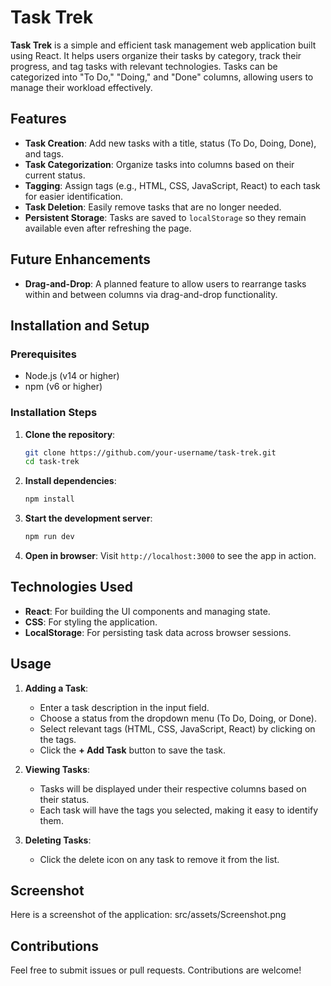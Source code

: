 # Task Trek

**Task Trek** is a simple and efficient task management web application built using React. It helps users organize their tasks by category, track their progress, and tag tasks with relevant technologies. Tasks can be categorized into "To Do," "Doing," and "Done" columns, allowing users to manage their workload effectively.

## Features
- **Task Creation**: Add new tasks with a title, status (To Do, Doing, Done), and tags.
- **Task Categorization**: Organize tasks into columns based on their current status.
- **Tagging**: Assign tags (e.g., HTML, CSS, JavaScript, React) to each task for easier identification.
- **Task Deletion**: Easily remove tasks that are no longer needed.
- **Persistent Storage**: Tasks are saved to `localStorage` so they remain available even after refreshing the page.

## Future Enhancements
- **Drag-and-Drop**: A planned feature to allow users to rearrange tasks within and between columns via drag-and-drop functionality.

## Installation and Setup

### Prerequisites
- Node.js (v14 or higher)
- npm (v6 or higher)

### Installation Steps
1. **Clone the repository**:
   ```bash
   git clone https://github.com/your-username/task-trek.git
   cd task-trek
   ```

2. **Install dependencies**:
   ```bash
   npm install
   ```

3. **Start the development server**:
   ```bash
   npm run dev
   ```

4. **Open in browser**:
   Visit `http://localhost:3000` to see the app in action.

## Technologies Used
- **React**: For building the UI components and managing state.
- **CSS**: For styling the application.
- **LocalStorage**: For persisting task data across browser sessions.

## Usage

1. **Adding a Task**:
   - Enter a task description in the input field.
   - Choose a status from the dropdown menu (To Do, Doing, or Done).
   - Select relevant tags (HTML, CSS, JavaScript, React) by clicking on the tags.
   - Click the **+ Add Task** button to save the task.

2. **Viewing Tasks**:
   - Tasks will be displayed under their respective columns based on their status.
   - Each task will have the tags you selected, making it easy to identify them.

3. **Deleting Tasks**:
   - Click the delete icon on any task to remove it from the list.
  
## Screenshot

Here is a screenshot of the application:
src/assets/Screenshot.png

## Contributions
Feel free to submit issues or pull requests. Contributions are welcome!
